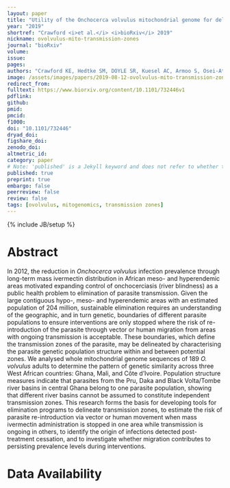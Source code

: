 ```yaml
---
layout: paper
title: "Utility of the Onchocerca volvulus mitochondrial genome for delineation of parasite transmission zones"
year: "2019"
shortref: "Crawford <i>et al.</i> <i>bioRxiv</i> 2019"
nickname: ovolvulus-mito-transmission-zones
journal: "bioRxiv"
volume: 
issue: 
pages: 
authors: "Crawford KE, Hedtke SM, DOYLE SR, Kuesel AC, Armoo S, Osei-Atweneboana MY, Grant WN"
image: /assets/images/papers/2019-08-12-ovolvulus-mito-transmission-zone.png
redirect_from: 
fulltext: https://www.biorxiv.org/content/10.1101/732446v1
pdflink: 
github: 
pmid: 
pmcid: 
f1000: 
doi: "10.1101/732446"
dryad_doi:
figshare_doi: 
zenodo_doi: 
altmetric_id: 
category: paper
# Note: 'published' is a Jekyll keyword and does not refer to whether the paper is published, but rather to whether this Markdown should be part of the rendered site.
published: true
preprint: true
embargo: false	
peerreview: false
review: false
tags: [ovolvulus, mitogenomics, transmission zones]
---
```

{% include JB/setup %}

# Abstract 

In 2012, the reduction in *Onchocerca volvulus* infection prevalence through long-term mass ivermectin distribution in African meso- and hyperendemic areas motivated expanding control of onchocerciasis (river blindness) as a public health problem to elimination of parasite transmission. Given the large contiguous hypo-, meso- and hyperendemic areas with an estimated population of 204 million, sustainable elimination requires an understanding of the geographic, and in turn genetic, boundaries of different parasite populations to ensure interventions are only stopped where the risk of re-introduction of the parasite through vector or human migration from areas with ongoing transmission is acceptable. These boundaries, which define the transmission zones of the parasite, may be delineated by characterising the parasite genetic population structure within and between potential zones. We analysed whole mitochondrial genome sequences of 189 *O. volvulus* adults to determine the pattern of genetic similarity across three West African countries: Ghana, Mali, and Côte d’Ivoire. Population structure measures indicate that parasites from the Pru, Daka and Black Volta/Tombe river basins in central Ghana belong to one parasite population, showing that different river basins cannot be assumed to constitute independent transmission zones. This research forms the basis for developing tools for elimination programs to delineate transmission zones, to estimate the risk of parasite re-introduction via vector or human movement when mass ivermectin administration is stopped in one area while transmission is ongoing in others, to identify the origin of infections detected post-treatment cessation, and to investigate whether migration contributes to persisting prevalence levels during interventions.

# Data Availability




